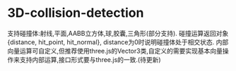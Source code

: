 # 3D-collision-detection
支持碰撞体:射线,平面,AABB立方体,球,胶囊,三角形(部分支持).
碰撞运算返回对象 {distance, hit_point, hit_normal}, distance为0时说明碰撞体处于相交状态.
内部向量运算可自定义,但推荐使用three.js的Vector3类,自定义的需要实现基本向量操作来支持内部运算,接口形式要与three.js的一致.(待更新)
